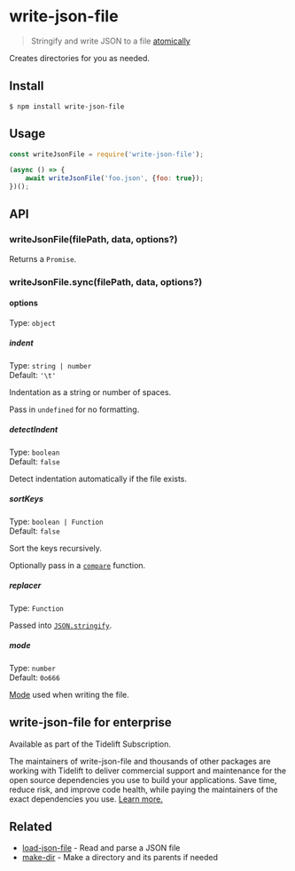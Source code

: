 # write-json-file

> Stringify and write JSON to a file [atomically](https://github.com/npm/write-file-atomic)

Creates directories for you as needed.

## Install

```
$ npm install write-json-file
```

## Usage

```js
const writeJsonFile = require('write-json-file');

(async () => {
	await writeJsonFile('foo.json', {foo: true});
})();
```

## API

### writeJsonFile(filePath, data, options?)

Returns a `Promise`.

### writeJsonFile.sync(filePath, data, options?)

#### options

Type: `object`

##### indent

Type: `string | number`\
Default: `'\t'`

Indentation as a string or number of spaces.

Pass in `undefined` for no formatting.

##### detectIndent

Type: `boolean`\
Default: `false`

Detect indentation automatically if the file exists.

##### sortKeys

Type: `boolean | Function`\
Default: `false`

Sort the keys recursively.

Optionally pass in a [`compare`](https://developer.mozilla.org/en-US/docs/Web/JavaScript/Reference/Global_Objects/Array/sort) function.

##### replacer

Type: `Function`

Passed into [`JSON.stringify`](https://developer.mozilla.org/en-US/docs/Web/JavaScript/Reference/Global_Objects/JSON/stringify#The_replacer_parameter).

##### mode

Type: `number`\
Default: `0o666`

[Mode](https://en.wikipedia.org/wiki/File_system_permissions#Numeric_notation) used when writing the file.

## write-json-file for enterprise

Available as part of the Tidelift Subscription.

The maintainers of write-json-file and thousands of other packages are working with Tidelift to deliver commercial support and maintenance for the open source dependencies you use to build your applications. Save time, reduce risk, and improve code health, while paying the maintainers of the exact dependencies you use. [Learn more.](https://tidelift.com/subscription/pkg/npm-write-json-file?utm_source=npm-write-json-file&utm_medium=referral&utm_campaign=enterprise&utm_term=repo)

## Related

- [load-json-file](https://github.com/sindresorhus/load-json-file) - Read and parse a JSON file
- [make-dir](https://github.com/sindresorhus/make-dir) - Make a directory and its parents if needed

